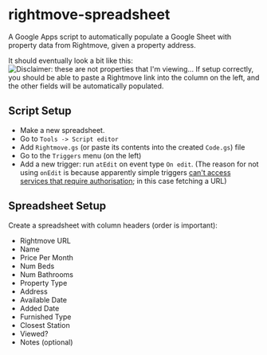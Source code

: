 # rightmove-spreadsheet
A Google Apps script to automatically populate a Google Sheet with property data from Rightmove, given a property address.

It should eventually look a bit like this:
![Disclaimer: these are not properties that I'm viewing...](https://user-images.githubusercontent.com/44006267/132998672-1915e65c-e298-4fb3-b811-06000b9d9c7a.png)
If setup correctly, you should be able to paste a Rightmove link into the column on the left, and the other fields will be automatically populated.

## Script Setup

- Make a new spreadsheet.
- Go to `Tools -> Script editor`
- Add `Rightmove.gs` (or paste its contents into the created `Code.gs`) file
- Go to the `Triggers` menu (on the left)
- Add a new trigger: run `atEdit` on event type `On edit`. (The reason for not using `onEdit` is because apparently simple triggers [can't access services that require authorisation](https://stackoverflow.com/questions/58359417/you-do-not-have-permission-to-call-urlfetchapp-fetch); in this case fetching a URL)

## Spreadsheet Setup

Create a spreadsheet with column headers (order is important):
- Rightmove URL
- Name
- Price Per Month
- Num Beds
- Num Bathrooms
- Property Type
- Address
- Available Date
- Added Date
- Furnished Type
- Closest Station
- Viewed?
- Notes (optional)
